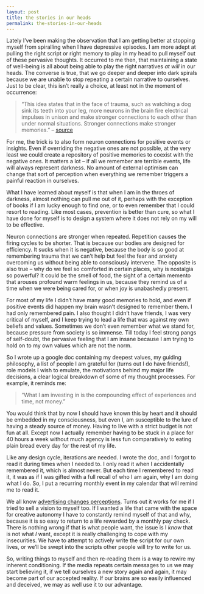 ```yaml
---
layout: post
title: the stories in our heads
permalink: the-stories-in-our-heads
---
```


Lately I’ve been making the observation that I am getting better at stopping myself from spiralling when I have depressive episodes. I am more adept at pulling the right script or right memory to play in my head to pull myself out of these pervasive thoughts. It occurred to me then, that maintaining a state of well-being is all about being able to play the right narratives _at will_ in our heads. The converse is true, that we go deeper and deeper into dark spirals because we are unable to stop repeating a certain narrative to ourselves. Just to be clear, this isn’t really a choice, at least not in the moment of occurrence:

> “This idea states that in the face of trauma, such as watching a dog sink its teeth into your leg, more neurons in the brain fire electrical impulses in unison and make stronger connections to each other than under normal situations. Stronger connections make stronger memories.” – [source](http://www.livescience.com/49071-why-painful-memories-linger.html)

For me, the trick is to also form neuron connections for positive events or insights. Even if overriding the negative ones are not possible, at the very least we could create a repository of positive memories to coexist with the negative ones. It matters a lot – if all we remember are terrible events, life will always represent darkness. No amount of external optimism can change that sort of perception when everything we remember triggers a painful reaction in ourselves. 

What I have learned about myself is that when I am in the throes of darkness, almost nothing can pull me out of it, perhaps with the exception of books if I am lucky enough to find one, or to even remember that I could resort to reading. Like most cases, prevention is better than cure, so what I have done for myself is to design a system where it does not rely on my will to be effective. 

Neuron connections are stronger when repeated. Repetition causes the firing cycles to be shorter. That is because our bodies are designed for efficiency. It sucks when it is negative, because the body is so good at remembering trauma that we can’t help but feel the fear and anxiety overcoming us without being able to consciously intervene. The opposite is also true – why do we feel so comforted in certain places, why is nostalgia so powerful? It could be the smell of food, the sight of a certain memento that arouses profound warm feelings in us, because they remind us of a time when we were being cared for, or when joy is unabashedly present. 

For most of my life I didn’t have many good memories to hold, and even if positive events did happen my brain wasn’t designed to remember them. I had only remembered pain. I also thought I didn’t have friends, I was very critical of myself, and I keep trying to lead a life that was against my own beliefs and values. Sometimes we don’t even remember what we stand for, because pressure from society is so immense. Till today I feel strong pangs of self-doubt, the pervasive feeling that I am insane because I am trying to hold on to my own values which are not the norm. 

So I wrote up a google doc containing my deepest values, my guiding philosophy, a list of people I am grateful for (turns out I do have friends!), role models I wish to emulate, the motivations behind my major life decisions, a clear logical breakdown of some of my thought processes. For example, it reminds me: 

> “What I am investing in is the compounding effect of experiences and time, not money.”

You would think that by now I should have known this by heart and it should be embedded in my consciousness, but even I, am susceptible to the lure of having a steady source of money. Having to live with a strict budget is not fun at all. Except now I actually remember having to be stuck in a place for 40 hours a week without much agency is less fun comparatively to eating plain bread every day for the rest of my life.

Like any design cycle, iterations are needed. I wrote the doc, and I forgot to read it during times when I needed to. I only read it when I accidentally remembered it, which is almost never. But each time I remembered to read it, it was as if I was gifted with a full recall of who I am again, why I am doing what I do. So, I put a recurring monthly event in my calendar that will remind me to read it. 

We all know [advertising changes perceptions](http://www.bbc.com/news/world-us-canada-11963364). Turns out it works for me if I tried to sell a vision to myself too. If I wanted a life that came with the space for creative autonomy I have to constantly remind myself of that and why, because it is so easy to return to a life rewarded by a monthly pay check. There is nothing wrong if that is what people want, the issue is I _know_ that is not what *I* want, except it is really challenging to cope with my insecurities. We have to attempt to actively write the script for our own lives, or we’ll be swept into the scripts other people will try to write for us.

So, writing things to myself and then re-reading them is a way to rewire my inherent conditioning. If the media repeats certain messages to us we may start believing it, if we tell ourselves a new story again and again, it may become part of our accepted reality. If our brains are so easily influenced and deceived, we may as well use it to our advantage. 
